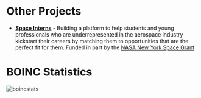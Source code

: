 # Other Projects
- **[Space Interns](https://www.spaceinterns.org)** - Building a platform to help students and young professionals who are underrepresented in the aerospace industry kickstart their careers by matching them to opportunities that are the perfect fit for them. Funded in part by the [NASA New York Space Grant](https://www.nyspacegrant.org)

# BOINC Statistics
![boincstats](https://www.boincstats.com/signature/-1/user/140998911720/sig.png)

<!---
cfu288/cfu288 is a ✨ special ✨ repository because its `README.md` (this file) appears on your GitHub profile.
You can click the Preview link to take a look at your changes.
--->
